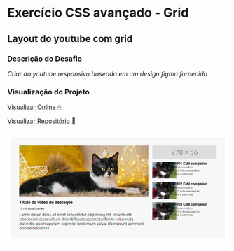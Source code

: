 # Exercício CSS avançado - Grid

## Layout do youtube com grid
### Descrição do Desafio
*Criar do youtube responsivo baseada em um design figma fornecido*

### Visualização do Projeto
[Visualizar Online 🖱](https://lucasjcfreire.github.io/challenges/dev-quest/exercicios-css-avancado-grid)

[Visualizar Repositório 📕](https://github.com/LucasJCFreire/challenges/tree/main/dev-quest/exercicios-css-avancado-grid)

![Visualização do Projeto](./src/preview.png)
